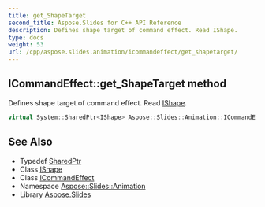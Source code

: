 ```yaml
---
title: get_ShapeTarget
second_title: Aspose.Slides for C++ API Reference
description: Defines shape target of command effect. Read IShape.
type: docs
weight: 53
url: /cpp/aspose.slides.animation/icommandeffect/get_shapetarget/
---
```

## ICommandEffect::get_ShapeTarget method


Defines shape target of command effect. Read [IShape](../../../aspose.slides/ishape/).

```cpp
virtual System::SharedPtr<IShape> Aspose::Slides::Animation::ICommandEffect::get_ShapeTarget()=0
```

## See Also

* Typedef [SharedPtr](../../../system/sharedptr/)
* Class [IShape](../../../aspose.slides/ishape/)
* Class [ICommandEffect](../)
* Namespace [Aspose::Slides::Animation](../../)
* Library [Aspose.Slides](../../../)
